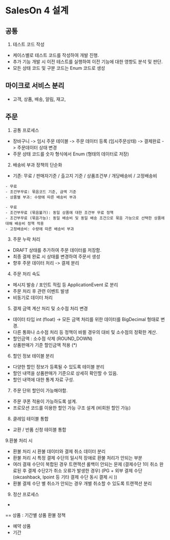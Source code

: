 # SalesOn 4 설계

## 공통
1. 테스트 코드 작성 
- 케이스별로 테스트 코드를 작성하여 개발 진행.
- 추가 기능 개발 시 이전 테스트를 실행하여 이전 기능에 대한 영향도 분석 및 판단.
- 모든 상태 코드 및 구분 코드는 Enum 코드로 생성 

## 마이크로 서비스 분리 
- 고객, 상품, 배송, 알림, 재고, 

## 주문
1. 공통 프로세스 
- 장바구니 -> 임시 주문 테이블 -> 주문 데이터 등록 (임시주문상태) -> 결제완료 -> 주문데이터 상태 변경
- 주문 상태 코드를 숫자 형식에서 Enum (형태의 데이터로 저장)

2. 배송비 부과 정책의 단순화 
- 기존: 무료 / 판매자기준 / 출고지 기준 / 상품조건부 / 개당배송비 / 고정배송비

```
- 무료
- 조건부무료: 묶음코드 기준, 금액 기준 
- 상품별 부과: 수량에 따른 배송비 부과  
```

```
- 무료
- 조건부무료 (묶음불가): 동일 상품에 대한 조건부 무료 정책
- 조건부무료 (묶음가능): 동일 배송비 및 동일 배송 조건으로 묶음 가능으로 선택한 상품에 대해 배송비 정책 적용 
- 고정배송비: 수량에 따른 배송비 부과  
```



3. 주문 누락 처리 
- DRAFT 상태를 추가하여 주문 데이터를 저장함.
- 최종 결제 완료 시 상태를 변경하여 주문서 생성 
- 향후 주문 데이터 처리 -> 결제 분리

4. 주문 처리 속도 
- 메시지 발송 / 포인트 적립 등 ApplicationEvent 로 분리
- 주문 처리 후 관련 이벤트 발생 
- 비동기로 데이터 처리 

5. 결제 금액 계산 처리 및 소수점 처리 변경
- 데이터 타입 int (float) -> 모든 금액 처리를 위한 데이터를 BigDecimal 형태로 변경.
- 다른 통화나 소수점 처리 등 정책이 바뀔 경우의 대비 및 소수점의 정확한 계산.
- 할인금액 : 소수점 삭제 (ROUND_DOWN)
- 상품판매가 기준 할인금액 적용 (*)

6. 할인 정보 테이블 분리
- 다양한 할인 정보가 등록될 수 있도록 테이블 분리 
- 할인 내역을 상품판매가 기준으로 상세히 확인할 수 있음. 
- 할인 내역에 대한 통계 자료 구성.

7. 주문 단위 할인이 가능해야함.
- 주문 쿠폰 적용이 가능하도록 설계.
- 프로모션 코드를 이용한 할인 가능 구조 설계 (비회원 할인 가능)

8. 클레임 테이블 통합
- 교환 / 반품 신청 테이블 통합 

9.환불 처리 시 
- 환불 처리 시 환불 데이터와 결제 취소 데이터 분리 
- 환불 처리 시 특정 결제 수단의 일시적 장애로 환불 처리가 안되는 부분
- 여러 결재 수단이 복합된 경우 트랜잭션 롤백이 안되는 문제 (결제수단 1이 취소 완료된 후 결제 수단2가 취소 오류가 발생한 경우)
  (PG + 외부 결제 수단 (okcashback, lpoint 등 기타 결제 수단 동시 결제 시 ))
- 환불 결제 수단 별 취소가 안되는 경우 개별 취소할 수 있도록 트랜잭션 분리 

9. 정산 프로세스
-  

== 상품 : 기간별 상품 환불 정책 
* 예약 상품
* 기간 

